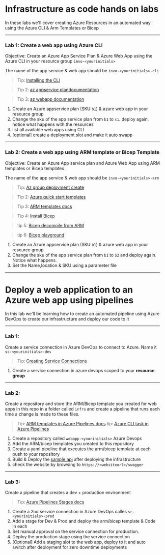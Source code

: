 # Infrastructure as code hands on labs
In these labs we'll cover creating Azure Resources in an automated way using the Azure CLI & Arm Templates or Bicep


---
### Lab 1: Create a web app using Azure CLI
Objective: Create an Azure App Service Plan & Azure Web App using the Azure CLI in your resource group `invo-<yourinitials>`

The name of the app service & web app should be `invo-<yourinitials>-cli`

> Tip: [Installing the CLI](https://docs.microsoft.com/en-us/cli/azure/install-azure-cli)

>  Tip 2: [az appservice plandocumentation](https://docs.microsoft.com/en-us/cli/azure/appservice/plan?view=azure-cli-latest)

> Tip 3: [az webapp documentation](https://docs.microsoft.com/en-us/cli/azure/webapp?view=azure-cli-latest)

1. Create an Azure appservice plan (SKU `b1`) & azure web app in your resource group
2. Change the sku of the app service plan from `b1` to `s1`. deploy again. notice what happens with the resources
3. list all available web apps using CLI
4. [optional] create a deployment slot and make it auto swapp

---
### Lab 2: Create a web app using ARM template or Bicep Template
Objective: Create an Azure App service plan and Azure Web App using ARM templates or Bicep templates

The name of the app service & web app should be `invo-<yourinitials>-arm`

> Tip: [Az group deployment create](https://docs.microsoft.com/en-us/cli/azure/group/deployment?view=azure-cli-latest#az_group_deployment_create)

> Tip 2: [Azure quick start templates](https://azure.microsoft.com/en-us/resources/templates/)

> Tip 3: [ARM templates docs](https://docs.microsoft.com/en-us/azure/azure-resource-manager/templates/overview)

> Tip 4: [Install Bicep](https://docs.microsoft.com/en-us/azure/azure-resource-manager/bicep/install)

> tip 5: [Bicep decompile from ARM](https://docs.microsoft.com/en-us/azure/azure-resource-manager/bicep/decompile?tabs=azure-cli)

> tip 6: [Bicep playground](https://bicepdemo.z22.web.core.windows.net/)



1. Create an Azure appservice plan (SKU `b1`) & azure web app in your resource group
2. Change the sku of the app service plan from `b1` to `b2` and deploy again. Notice what happens.
3. Set the Name,location & SKU using a parameter file

---


# Deploy a web application to an Azure web app using pipelines

In this lab we'll be learning how to create an automated pipeline using Azure DevOps to create our infrastructure and deploy our code to it

---
### Lab 1:
Create a service connection in Azure DevOps to connect to Azure. Name it `sc-<yourinitials>-dev`

> Tip: [Creating Service Connections](https://docs.microsoft.com/en-us/azure/devops/pipelines/library/service-endpoints?view=azure-devops&tabs=yaml)

1. Create a service connection in azure devops scoped to your **resource group**

---
### Lab 2: 
Create a repository and store the ARM/Bicep template you created for web apps in this repo in a folder called `infra` and create a pipeline that runs each time a change is made to these files.

> Tip: [ARM templates in Azure Pipelines docs](https://docs.microsoft.com/en-us/azure/azure-resource-manager/templates/add-template-to-azure-pipelines)
> tip: [Azure CLI task in Azure Pipelines](https://docs.microsoft.com/en-us/azure/devops/pipelines/tasks/deploy/azure-cli?view=azure-devops)

1. Create a repository called `webapp-<yourinitials>` Azure Devops
2. Add the ARM/bicep templates you created to this repository
3. Create a yaml pipeline that executes the arm/bicep template at each push to your repository
4. Build & Deploy the [sample api]() after deploying the infrastructure
5. check the website by browsing to `https://<websiteurl>/swagger`

---
### Lab 3:
Create a pipeline that creates a dev + production environment

> Tip: [Azure Pipelines Stages docs](https://docs.microsoft.com/en-us/azure/devops/pipelines/process/stages?view=azure-devops&tabs=yaml)

1. Create a 2nd service connection in Azure DevOps calles `sc-<yourinitials>-prod`
2. Add a stage for Dev & Prod and deploy the arm/bicep template & Code in each
3. Set manual approval on the service connection for production.
4. Deploy the production stage using the service connection
5. [Optional] Add a staging slot to the web app, deploy to it and auto switch after deployment for zero downtime deployments
